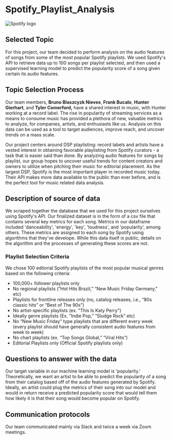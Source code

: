 # Spotify_Playlist_Analysis

![Spotify logo](https://storage.googleapis.com/pr-newsroom-wp/1/2018/11/Spotify_Logo_CMYK_Green.png)

## Selected Topic 
For this project, our team decided to perform analysis on the audio features of songs from some of the most popular Spotify playlists. We used Spotify's API to retrieve data up to 100 songs per playlist selected, and then used a supervised learning model to predict the popularity score of a song given certain its audio features.

## Topic Selection Process
Our team members, **Bruno Blaszcyzk Nieves**, **Frank Bucalo**, **Hunter Gierhart**, and **Tyler Comerford,** have a shared interest in music, with Hunter working at a record label. The rise in popularity of streaming services as a means to consume music has provided a plethora of new, valuable metrics to analyze, for companies, artists, and enthusiasts like us. Analysis on this data can be used as a tool to target audiences, improve reach, and uncover trends on a mass scale.

Our project centers around DSP playlisting: record labels and artists have a vested interest in obtaining favorable playlisting from Spotify curators - a task that is easier said than done. By analyzing audio features for songs by playlist, our group hopes to uncover useful trends for content creators and owners to utilize when pitching their music for editorial placement. As the largest DSP, Spotify is the most important player in recorded music today. Their API makes more data available to the public than ever before, and is the perfect tool for music related data analysis.

## Description of source of data 
We scraped together the database that we used for this project ourselves using Spotify's API. Our finalized dataset is in the form of a csv file that contains several key metrics for each song. Metrics in our dataframe included 'danceability', 'energy', 'key', 'loudness', and 'popularity', among others. These metrics are assigned to each song by Spotify using algorithms that they've develope. While this data itself is public, details on the algorithm and the processes of generating these scores are not.

### Playlist Selection Criteria

We chose 100 editorial Spotify playlists of the most popular musical genres based on the following criteria:

* 100,000+ follower playlists only
* No regional playlists (“Hot Hits Brazil,” “New Music Friday Germany," etc)
* Playlists for frontline releases only (no, catalog releases, i.e., “80s classic hits” or “Best of The 90s”)
* No artist-specific playlists (ex. "This Is Katy Perry")
* Ideally genre playlists (Ex. “Indie Pop,” “Sludge Rock” etc)
* No “New Music Friday” type playlists that are different every week (every playlist should have generally consistent audio features from week to week)
* No chart playlists (ex. “Top Songs Global,” “Viral Hits”)
* Editorial Playlists only (Official Spotify playlists only)

## Questions to answer with the data 
Our target variable in our machine learning model is 'popularity.' Theoretically, we want an artist to be able to predict the popularity of a song from their catalog based off of the audio features generated by Spotify. Ideally, an artist could plug the metrics of their song into our model and would in return receive a predicted popularity score that would tell them how likely it is that their song would become popular on Spotify.

## Communication protocols
Our team communicated mainly via Slack and twice a week via Zoom meetings.

